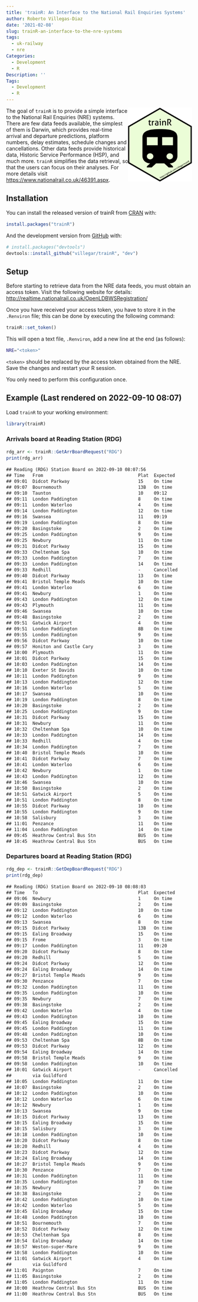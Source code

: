 ```yaml
---
title: 'trainR: An Interface to the National Rail Enquiries Systems'
author: Roberto Villegas-Diaz
date: '2021-02-08'
slug: trainR-an-interface-to-the-nre-systems
tags:
  - uk-railway
  - nre
Categories:
  - Development
  - R
Description: ''
Tags:
  - Development
  - R
---
```


<img src="https://raw.githubusercontent.com/villegar/trainR/main/inst/images/logo.png" alt="logo" align="right" height=200px/>

The goal of `trainR` is to provide a simple interface to the 
National Rail Enquiries (NRE) systems. There are few data feeds 
available, the simplest of them is Darwin, which provides real-time 
arrival and departure predictions, platform numbers, delay estimates, 
schedule changes and cancellations. Other data feeds provide historical 
data, Historic Service Performance (HSP), and much more. `trainR` 
simplifies the data retrieval, so that the users can focus on their 
analyses. For more details visit 
https://www.nationalrail.co.uk/46391.aspx.

## Installation

You can install the released version of trainR from [CRAN](https://CRAN.R-project.org) with:

``` r
install.packages("trainR")
```

And the development version from [GitHub](https://github.com/) with:

``` r
# install.packages("devtools")
devtools::install_github("villegar/trainR", "dev")
```

## Setup
Before starting to retrieve data from the NRE data feeds, you must obtain an access token. 
Visit the following website for details: http://realtime.nationalrail.co.uk/OpenLDBWSRegistration/

Once you have received your access token, you have to store it in the `.Renviron` file; this can be 
done by executing the following command:


```r
trainR::set_token()
```

This will open a text file, `.Renviron`, add a new line at the end (as follows):

```bash
NRE="<token>"
```

`<token>` should be replaced by the access token obtained from the NRE. Save the changes and restart 
your R session.

You only need to perform this configuration once.

## Example (Last rendered on 2022-09-10 08:07)

Load `trainR` to your working environment:

```r
library(trainR)
```

### Arrivals board at Reading Station (RDG)


```r
rdg_arr <- trainR::GetArrBoardRequest("RDG")
print(rdg_arr)
```

```
## Reading (RDG) Station Board on 2022-09-10 08:07:56
## Time   From                                    Plat  Expected
## 09:01  Didcot Parkway                          15    On time
## 09:07  Bournemouth                             13B   On time
## 09:10  Taunton                                 10    09:12
## 09:11  London Paddington                       8     On time
## 09:11  London Waterloo                         4     On time
## 09:14  London Paddington                       12    On time
## 09:16  Swansea                                 11    09:19
## 09:19  London Paddington                       8     On time
## 09:20  Basingstoke                             2     On time
## 09:25  London Paddington                       9     On time
## 09:25  Newbury                                 11    On time
## 09:31  Didcot Parkway                          15    On time
## 09:33  Cheltenham Spa                          10    On time
## 09:33  London Paddington                       7     On time
## 09:33  London Paddington                       14    On time
## 09:33  Redhill                                 -     Cancelled
## 09:40  Didcot Parkway                          13    On time
## 09:41  Bristol Temple Meads                    10    On time
## 09:41  London Waterloo                         6     On time
## 09:41  Newbury                                 1     On time
## 09:43  London Paddington                       12    On time
## 09:43  Plymouth                                11    On time
## 09:46  Swansea                                 10    On time
## 09:48  Basingstoke                             2     On time
## 09:51  Gatwick Airport                         4     On time
## 09:51  London Paddington                       8B    On time
## 09:55  London Paddington                       9     On time
## 09:56  Didcot Parkway                          10    On time
## 09:57  Honiton and Castle Cary                 3     On time
## 10:00  Plymouth                                11    On time
## 10:01  Didcot Parkway                          15    On time
## 10:03  London Paddington                       14    On time
## 10:10  Exeter St Davids                        10    On time
## 10:11  London Paddington                       9     On time
## 10:13  London Paddington                       12    On time
## 10:16  London Waterloo                         5     On time
## 10:17  Swansea                                 10    On time
## 10:19  London Paddington                       8     On time
## 10:20  Basingstoke                             2     On time
## 10:25  London Paddington                       9     On time
## 10:31  Didcot Parkway                          15    On time
## 10:31  Newbury                                 11    On time
## 10:32  Cheltenham Spa                          10    On time
## 10:33  London Paddington                       14    On time
## 10:33  Redhill                                 4     On time
## 10:34  London Paddington                       7     On time
## 10:40  Bristol Temple Meads                    10    On time
## 10:41  Didcot Parkway                          7     On time
## 10:41  London Waterloo                         6     On time
## 10:42  Newbury                                 1     On time
## 10:43  London Paddington                       12    On time
## 10:46  Swansea                                 10    On time
## 10:50  Basingstoke                             2     On time
## 10:51  Gatwick Airport                         5     On time
## 10:51  London Paddington                       8     On time
## 10:55  Didcot Parkway                          10    On time
## 10:55  London Paddington                       9     On time
## 10:58  Salisbury                               3     On time
## 11:01  Penzance                                11    On time
## 11:04  London Paddington                       14    On time
## 09:45  Heathrow Central Bus Stn                BUS   On time
## 10:45  Heathrow Central Bus Stn                BUS   On time
```

### Departures board at Reading Station (RDG)


```r
rdg_dep <- trainR::GetDepBoardRequest("RDG")
print(rdg_dep)
```

```
## Reading (RDG) Station Board on 2022-09-10 08:08:03
## Time   To                                      Plat  Expected
## 09:06  Newbury                                 1     On time
## 09:09  Basingstoke                             2     On time
## 09:12  London Paddington                       10    On time
## 09:12  London Waterloo                         6     On time
## 09:13  Swansea                                 8     On time
## 09:15  Didcot Parkway                          13B   On time
## 09:15  Ealing Broadway                         15    On time
## 09:15  Frome                                   3     On time
## 09:17  London Paddington                       11    09:20
## 09:20  Didcot Parkway                          8     On time
## 09:20  Redhill                                 5     On time
## 09:24  Didcot Parkway                          12    On time
## 09:24  Ealing Broadway                         14    On time
## 09:27  Bristol Temple Meads                    9     On time
## 09:30  Penzance                                7     On time
## 09:32  London Paddington                       11    On time
## 09:35  London Paddington                       10    On time
## 09:35  Newbury                                 7     On time
## 09:38  Basingstoke                             2     On time
## 09:42  London Waterloo                         4     On time
## 09:43  London Paddington                       10    On time
## 09:45  Ealing Broadway                         15    On time
## 09:45  London Paddington                       11    On time
## 09:48  London Paddington                       10    On time
## 09:53  Cheltenham Spa                          8B    On time
## 09:53  Didcot Parkway                          12    On time
## 09:54  Ealing Broadway                         14    On time
## 09:58  Bristol Temple Meads                    9     On time
## 09:58  London Paddington                       10    On time
## 10:01  Gatwick Airport                         -     Cancelled
##        via Guildford                           
## 10:05  London Paddington                       11    On time
## 10:07  Basingstoke                             2     On time
## 10:12  London Paddington                       10    On time
## 10:12  London Waterloo                         6     On time
## 10:12  Newbury                                 1     On time
## 10:13  Swansea                                 9     On time
## 10:15  Didcot Parkway                          13    On time
## 10:15  Ealing Broadway                         15    On time
## 10:15  Salisbury                               3     On time
## 10:18  London Paddington                       10    On time
## 10:20  Didcot Parkway                          8     On time
## 10:20  Redhill                                 4     On time
## 10:23  Didcot Parkway                          12    On time
## 10:24  Ealing Broadway                         14    On time
## 10:27  Bristol Temple Meads                    9     On time
## 10:30  Penzance                                7     On time
## 10:31  London Paddington                       11    On time
## 10:35  London Paddington                       10    On time
## 10:35  Newbury                                 7     On time
## 10:38  Basingstoke                             2     On time
## 10:42  London Paddington                       10    On time
## 10:42  London Waterloo                         5     On time
## 10:45  Ealing Broadway                         15    On time
## 10:48  London Paddington                       10    On time
## 10:51  Bournemouth                             7     On time
## 10:52  Didcot Parkway                          12    On time
## 10:53  Cheltenham Spa                          8     On time
## 10:54  Ealing Broadway                         14    On time
## 10:57  Weston-super-Mare                       9     On time
## 10:58  London Paddington                       10    On time
## 11:01  Gatwick Airport                         4     On time
##        via Guildford                           
## 11:01  Paignton                                7     On time
## 11:05  Basingstoke                             2     On time
## 11:05  London Paddington                       11    On time
## 10:00  Heathrow Central Bus Stn                BUS   On time
## 11:00  Heathrow Central Bus Stn                BUS   On time
```
